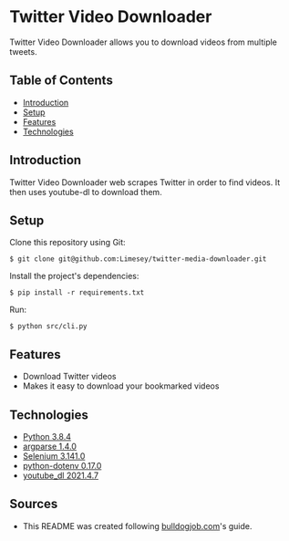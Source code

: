 # Twitter Video Downloader

Twitter Video Downloader allows you to download videos from multiple tweets.

## Table of Contents

- [Introduction](#introduction)
- [Setup](#setup)
- [Features](#features)
- [Technologies](#technologies)

## Introduction

Twitter Video Downloader web scrapes Twitter in order to find videos.
It then uses youtube-dl to download them.

## Setup

Clone this repository using Git:

```
$ git clone git@github.com:Limesey/twitter-media-downloader.git
```

Install the project's dependencies:

```
$ pip install -r requirements.txt
```

Run:

```
$ python src/cli.py
```

## Features

- Download Twitter videos
- Makes it easy to download your bookmarked videos

## Technologies

- [Python 3.8.4](https://www.python.org/)
- [argparse 1.4.0](https://pypi.org/project/argparse/)
- [Selenium 3.141.0](https://pythonspot.com/selenium/)
- [python-dotenv 0.17.0](https://pypi.org/project/python-dotenv/)
- [youtube_dl 2021.4.7](https://pypi.org/project/youtube_dl/)

## Sources

- This README was created following [bulldogjob.com](https://bulldogjob.com/news/449-how-to-write-a-good-readme-for-your-github-project)'s guide.